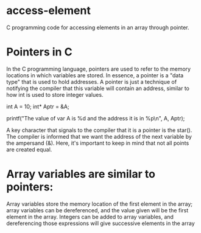 # access-element
C programming code for accessing elements in an array through pointer.

# Pointers in C

In the C programming language, pointers are used to refer to the memory locations in which variables are stored. 
In essence, a pointer is a "data type" that is used to hold addresses. A pointer is just a technique of notifying the compiler that this variable will contain an address, similar to how int is used to store integer values.

int A = 10;
int* Aptr = &A;

printf("The value of var A is %d and the address it is in %p\n", A, Aptr);

A key character that signals to the compiler that it is a pointer is the star(). The compiler is informed that we want the address of the next variable by the ampersand (&). Here, it's important to keep in mind that not all points are created equal.

# Array variables are similar to pointers:
Array variables store the memory location of the first element in the array; array variables can be dereferenced, and the value given will be the first element in the array. Integers can be added to array variables, and dereferencing those expressions will give successive elements in the array
